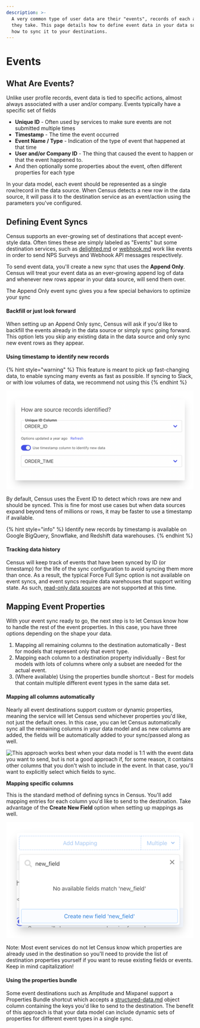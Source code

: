 ```yaml
---
description: >-
  A very common type of user data are their "events", records of each action
  they take. This page details how to define event data in your data source and
  how to sync it to your destinations.
---
```


# Events

## What Are Events?

Unlike user profile records, event data is tied to specific actions, almost always associated with a user and/or company. Events typically have a specific set of fields

* **Unique ID** - Often used by services to make sure events are not submitted multiple times
* **Timestamp** - The time the event occurred
* **Event Name / Type** - Indication of the type of event that happened at that time
* **User and/or Company ID** - The thing that caused the event to happen or that the event happened to.
* And then optionally some properties about the event, often different properties for each type

In your data model, each event should be represented as a single row/record in the data source. When Census detects a new row in the data source, it will pass it to the destination service as an event/action using the parameters you've configured.

## Defining Event Syncs

Census supports an ever-growing set of destinations that accept event-style data. Often times these are simply labeled as "Events" but some destination services, such as [delighted.md](../../destinations/delighted.md "mention") or [webhook.md](../../destinations/webhook.md "mention") work like events in order to send NPS Surveys and Webhook API messages respectively.&#x20;

To send event data, you'll create a new sync that uses the **Append Only**. Census will treat your event data as an ever-growing append log of data and whenever new rows appear in your data source, will send them over.

The Append Only event sync gives you a few special behaviors to optimize your sync

#### Backfill or just look forward

When setting up an Append Only sync, Census will ask if you'd like to backfill the events already in the data source or simply sync going forward. This option lets you skip any existing data in the data source and only sync new event rows as they appear.&#x20;

#### Using timestamp to identify new records

{% hint style="warning" %}
This feature is meant to pick up fast-changing data, to enable syncing many events as fast as possible. If syncing to Slack, or with low volumes of data, we recommend not using this
{% endhint %}

![](../../.gitbook/assets/screely-1650991232946.png)

By default, Census uses the Event ID to detect which rows are new and should be synced. This is fine for most use cases but when data sources expand beyond tens of millions or rows, it may be faster to use a timestamp if available.&#x20;

{% hint style="info" %}
Identify new records by timestamp is available on Google BigQuery, Snowflake, and Redshift data warehouses.
{% endhint %}

#### Tracking data history

Census will keep track of events that have been synced by ID (or timestamp) for the life of the sync configuration to avoid syncing them more than once. As a result, the typical Force Full Sync option is not available on event syncs, and event syncs require data warehouses that support writing state. As such, [read-only data sources](https://docs.getcensus.com/basics/core-concept#data-source-permissions-and-read-only-access) are not supported at this time.&#x20;

## Mapping Event Properties

With your event sync ready to go, the next step is to let Census know how to handle the rest of the event properties. In this case, you have three options depending on the shape your data.&#x20;

1. Mapping all remaining columns to the destination automatically - Best for models that represent only that event type.
2. Mapping each column to a destination property individually - Best for models with lots of columns where only a subset are needed for the actual event.
3. (Where available) Using the properties bundle shortcut - Best for models that contain multiple different event types in the same data set.

#### Mapping all columns automatically

Nearly all event destinations support custom or dynamic properties, meaning the service will let Census send whichever properties you'd like, not just the default ones. In this case, you can let Census automatically sync all the remaining columns in your data model and as new columns are added, the fields will be automatically added to your sync/passed along as well.&#x20;

![
This approach works best when your data model is 1:1 with the event data you want to send, but is not a good approach if, for some reason, it contains other columns that you don't wish to include in the event. In that case, you'll want to explicitly select which fields to sync.](../../.gitbook/assets/screely-1650987842018.png)

**Mapping specific columns**

This is the standard method of defining syncs in Census. You'll add mapping entries for each column you'd like to send to the destination. Take advantage of the **Create New Field** option when setting up mappings as well.

![](../../.gitbook/assets/screely-1650987850646.png)

Note: Most event services do not let Census know which properties are already used in the destination so you'll need to provide the list of destination properties yourself if you want to reuse existing fields or events. Keep in mind capitalization!

#### Using the properties bundle

Some event destinations such as Amplitude and Mixpanel support a Properties Bundle shortcut which accepts a [structured-data.md](structured-data.md "mention") object column containing the keys you'd like to send to the destination. The benefit of this approach is that your data model can include dynamic sets of properties for different event types in a single sync.&#x20;

